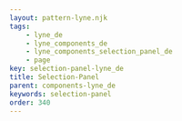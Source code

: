 ```yaml
---
layout: pattern-lyne.njk
tags: 
    - lyne_de
    - lyne_components_de
    - lyne_components_selection_panel_de
    - page
key: selection-panel-lyne_de
title: Selection-Panel
parent: components-lyne_de
keywords: selection-panel
order: 340
---
```

